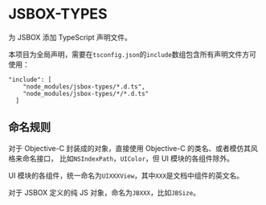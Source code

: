 # JSBOX-TYPES

为 JSBOX 添加 TypeScript 声明文件。

本项目为全局声明，需要在`tsconfig.json`的`include`数组包含所有声明文件方可使用：

```
"include": [
    "node_modules/jsbox-types/*.d.ts",
    "node_modules/jsbox-types/*/*.d.ts"
  ]
```

## 命名规则

对于 Objective-C 封装成的对象，直接使用 Objective-C 的类名、或者模仿其风格来命名接口，
比如`NSIndexPath`，`UIColor`，但 UI 模块的各组件除外。

UI 模块的各组件，统一命名为`UIXXXView`，其中`XXX`是文档中组件的英文名。

对于 JSBOX 定义的纯 JS 对象，命名为`JBXXX`，比如`JBSize`。
